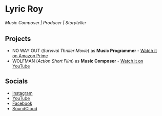 # Lyric Roy
###### _Music Composer_ | _Producer_ | _Storyteller_



## Projects
- NO WAY OUT (_Survival Thriller Movie_) as __Music Programmer__ - [Watch it on Amazon Prime](https://www.primevideo.com/detail/0SUC7L7S4HR53P12M70CFW0BBO "NO WAY OUT on Amazon Prime")
- WOLFMAN (_Action Short Film_) as __Music Composer__ - [Watch it on YouTube](https://www.youtube.com/watch?v=UoptloBFKN8 "WOLFMAN on YouTube")

## Socials
- [Instagram](https://www.instagram.com/lyric.roy "Follow LYRIC on Insta")
- [YouTube](https://www.youtube.com/c/lyricroy "Subscribe LYRIC's YouTube channel")
- [Facebook](https://www.facebook.com/lyricroy "Follow LYRIC's page on Facebook")
- [SoundCloud](https://www.soundcloud.com/lyricroy "Follow LYRIC on SoundCloud")

<!--
## Welcome to GitHub Pages

You can use the [editor on GitHub](https://github.com/lyricroy/lyricroy.github.io/edit/main/README.md) to maintain and preview the content for your website in Markdown files.

Whenever you commit to this repository, GitHub Pages will run [Jekyll](https://jekyllrb.com/) to rebuild the pages in your site, from the content in your Markdown files.

### Markdown

Markdown is a lightweight and easy-to-use syntax for styling your writing. It includes conventions for

```markdown
Syntax highlighted code block

# Header 1
## Header 2
### Header 3

- Bulleted
- List

1. Numbered
2. List

**Bold** and _Italic_ and `Code` text

[Link](url) and ![Image](src)
```

For more details see [GitHub Flavored Markdown](https://guides.github.com/features/mastering-markdown/).

### Jekyll Themes

Your Pages site will use the layout and styles from the Jekyll theme you have selected in your [repository settings](https://github.com/lyricroy/lyricroy.github.io/settings). The name of this theme is saved in the Jekyll `_config.yml` configuration file.

### Support or Contact

Having trouble with Pages? Check out our [documentation](https://docs.github.com/categories/github-pages-basics/) or [contact support](https://github.com/contact) and we’ll help you sort it out.
-->
